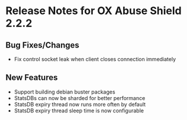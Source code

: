# Release Notes for OX Abuse Shield 2.2.2

Bug Fixes/Changes
-----------------
* Fix control socket leak when client closes connection immediately

New Features
----------
* Support building debian buster packages
* StatsDBs can now be sharded for better performance
* StatsDB expiry thread now runs more often by default
* StatsDB expiry thread sleep time is now configurable
